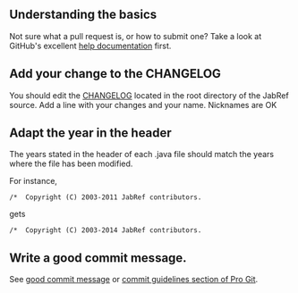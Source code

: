 ## Understanding the basics
Not sure what a pull request is, or how to submit one?  Take a look at GitHub's excellent [help documentation] first.


## Add your change to the CHANGELOG
You should edit the [CHANGELOG](CHANGELOG) located in the root directory of the JabRef source.
Add a line with your changes and your name.
Nicknames are OK


## Adapt the year in the header

The years stated in the header of each .java file should match the years where the file has been modified.

For instance,

```plain
/*  Copyright (C) 2003-2011 JabRef contributors.
```

gets

```plain
/*  Copyright (C) 2003-2014 JabRef contributors.
```


## Write a good commit message.
See [good commit message] or [commit guidelines section of Pro Git].

[commit guidelines section of Pro Git]: http://git-scm.com/book/en/Distributed-Git-Contributing-to-a-Project#Commit-Guidelines
[good commit message]: http://tbaggery.com/2008/04/19/a-note-about-git-commit-messages.html
[help documentation]: http://help.github.com/send-pull-requests
